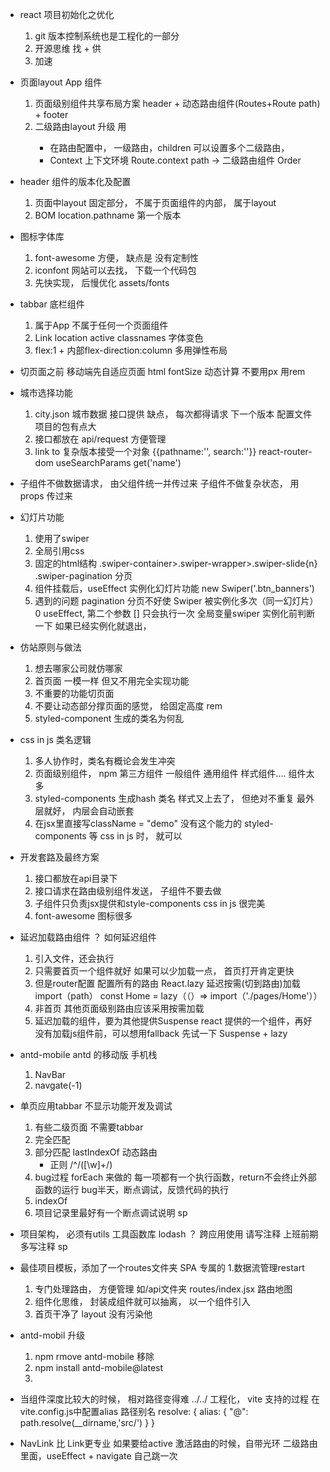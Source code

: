 - react 项目初始化之优化
    1. git 版本控制系统也是工程化的一部分
    2. 开源思维 找 + 供
    3. 加速

- 页面layout 
    App 组件
    1. 页面级别组件共享布局方案
        header + 动态路由组件(Routes+Route path) + footer 
    2. 二级路由layout 升级 用<Outlet/>
        - 在路由配置中， 一级路由，children
            可以设置多个二级路由，
        - Context 上下文环境
            Route.context
            path -> 二级路由组件  Order
            

- header  组件的版本化及配置
    1. 页面中layout 固定部分， 不属于页面组件的内部， 属于layout 
    2. BOM  location.pathname 第一个版本

- 图标字体库
    1. font-awesome
    方便， 缺点是 没有定制性
    2. iconfont 网站可以去找， 下载一个代码包 
    3. 先快实现， 后慢优化 
    assets/fonts 

- tabbar 底栏组件
    1. 属于App 不属于任何一个页面组件
    2. Link location  active 
        classnames   字体变色 
    3. flex:1  + 内部flex-direction:column 
        多用弹性布局 

- 切页面之前 移动端先自适应页面
    html fontSize 动态计算
    不要用px 用rem 

- 城市选择功能
    1. city.json 城市数据   接口提供  缺点， 每次都得请求
        下一个版本 配置文件 项目的包有点大 
    2. 接口都放在 api/request 方便管理 
    3. link  to  复杂版本接受一个对象 {{pathname:'', search:''}}
        react-router-dom  useSearchParams  get('name')

- 子组件不做数据请求， 由父组件统一并传过来
    子组件不做复杂状态， 用props 传过来

- 幻灯片功能
    1. 使用了swiper
    2. 全局引用css
    3. 固定的html结构
        .swiper-container>.swiper-wrapper>.swiper-slide{n}
        .swiper-pagination 分页
    4. 组件挂载后，useEffect
        实例化幻灯片功能 new Swiper('.btn_banners')
    5. 遇到的问题
        pagination 分页不好使
        Swiper 被实例化多次（同一幻灯片）0
        useEffect, 第二个参数 [] 只会执行一次
        全局变量swiper  实例化前判断一下 如果已经实例化就退出，


- 仿站原则与做法
    1. 想去哪家公司就仿哪家
    2. 首页面 一模一样
        但又不用完全实现功能
    3. 不重要的功能切页面 
    4. 不要让动态部分撑页面的感觉，
        给固定高度 rem
    5. styled-component 生成的类名为何乱

- css in js 类名逻辑
    1. 多人协作时，类名有概论会发生冲突
    2. 页面级别组件， npm 第三方组件 一般组件 通用组件 样式组件....  组件太多
    3. styled-components 生成hash 类名
        样式又上去了， 但绝对不重复
        最外层就好， 内层会自动嵌套
    4. 在jsx里直接写className = "demo" 没有这个能力的
        styled-components 等 css in js  时， 就可以

- 开发套路及最终方案
    1. 接口都放在api目录下
    2. 接口请求在路由级别组件发送， 子组件不要去做
    3. 子组件只负责jsx提供和style-components css in js
        很完美
    4. font-awesome 图标很多

- 延迟加载路由组件 ？
    如何延迟组件
    1. 引入文件，还会执行
    2. 只需要首页一个组件就好
        如果可以少加载一点， 首页打开肯定更快
    3. 但是router配置 配置所有的路由
        React.lazy 延迟按需(切到路由)加载 import（path）
        const Home = lazy（（）=> import（'./pages/Home'））
    4. 非首页 其他页面级别路由应该采用按需加载
    5. 延迟加载的组件，要为其他提供Suspense
        react 提供的一个组件，再好没有加载js组件前，可以想用fallback 先试一下
        Suspense + lazy

- antd-mobile
    antd 的移动版 手机栈
    1. NavBar
    2. navgate(-1)

- 单页应用tabbar 不显示功能开发及调试
    1. 有些二级页面 不需要tabbar
    2. 完全匹配
    3. 部分匹配 lastIndexOf 动态路由
        - 正则
            /^\/([\w]+\/)
    4. bug过程 
        forEach 来做的
        每一项都有一个执行函数，return不会终止外部函数的运行
        bug半天，断点调试，反馈代码的执行
    5. indexOf 
    6. 项目记录里最好有一个断点调试说明 sp

- 项目架构， 必须有utils
    工具函数库  lodash ？ 
    跨应用使用
    请写注释
    上班前期多写注释 sp

- 最佳项目模板，添加了一个routes文件夹
    SPA 专属的 1.数据流管理restart
    1. 专门处理路由， 方便管理  如/api文件夹
        routes/index.jsx 路由地图
    2. 组件化思维， 封装成组件就可以抽离，
        以一个组件引入
    3. 首页干净了  layout 没有污染他

- antd-mobil 升级
    1. npm rmove antd-mobile 移除
    2. npm install antd-mobile@latest
    3. 

- 当组件深度比较大的时候，
    相对路径变得难 ../../
    工程化， vite 支持的过程
    在vite.config.js中配置alias 路径别名
    resolve: {
        alias: {
            "@": path.resolve(__dirname,'src/')
        }
    }

- NavLink 比 Link更专业
    如果要给active  激活路由的时候，自带光环
    二级路由里面，useEffect + navigate 自己跳一次


    


